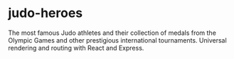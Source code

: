 # judo-heroes
The most famous Judo athletes and their collection of medals from the Olympic Games and other prestigious international tournaments. Universal rendering and routing with React and Express.
